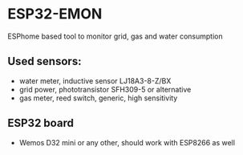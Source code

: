 # ESP32-EMON
ESPhome based tool to monitor grid, gas and water consumption

## Used sensors:

- water meter, inductive sensor LJ18A3-8-Z/BX
- grid power, phototransistor SFH309-5 or alternative
- gas meter, reed switch, generic, high sensitivity

## ESP32 board
- Wemos D32 mini or any other, should work with ESP8266 as well

